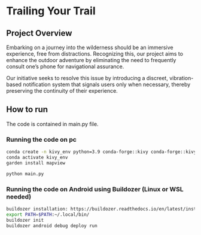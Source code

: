 # Trailing Your Trail
## Project Overview

Embarking on a journey into the wilderness should be an immersive experience, free from distractions. Recognizing this, our project aims to enhance the outdoor adventure by eliminating the need to frequently consult one’s phone for navigational assurance.  

Our initiative seeks to resolve this issue by introducing a discreet, vibration-based notification system that signals users only when necessary, thereby preserving the continuity of their experience. 

## How to run
The code is contained in main.py file.
### Running the code on pc
```bash
conda create -n kivy_env python=3.9 conda-forge::kivy conda-forge::kivy-garden conda-forge::plyer conda-forge::gpxpy numpy conda-forge::geopy
conda activate kivy_env
garden install mapview

python main.py
```

### Running the code on Android using Buildozer (Linux or WSL needed)
```bash
buildozer installation: https://buildozer.readthedocs.io/en/latest/installation.html
export PATH=$PATH:~/.local/bin/
buildozer init
buildozer android debug deploy run
```
